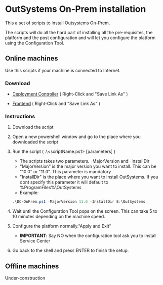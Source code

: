 # OutSystems On-Prem installation

This a set of scripts to install Outsystems On-Prem.

The scripts will do all the hard part of installing all the pre-requisites, the platform and the post configuration and will let you configure the platform using the Configuration Tool.

## Online machines

Use this scripts if your machine is connected to Internet.

### Download

* [Deployment Controller](https://raw.githubusercontent.com/OutSystems/OutSystems.SetupTools/dev/DeployOnPrem/DC-OnPrem.ps1) ( Right-Click and "Save Link As" )

* [Frontend](https://raw.githubusercontent.com/OutSystems/OutSystems.SetupTools/dev/DeployOnPrem/FE-OnPrem.ps1) ( Right-Click and "Save Link As" )

### Instructions

1. Download the script

2. Open a new powershell window and go to the place where you downloaded the script

3. Run the script ( .\\<scriptName.ps1> [parameters] )
    * The scripts takes two parameters. -MajorVersion and -InstallDir
    * "MajorVersion" is the major version you want to install. This can be "10.0" or "11.0". This parameter is mandatory
    * "InstallDir" is the place where you want to install OutSystems. If you dont specify this parameter it will default to %ProgramFiles%\OutSystems
    * Example:
    ```powershell
    .\DC-OnPrem.ps1 -MajorVersion 11.0 -InstallDir E:\OutSystems
    ```

4. Wait until the Configuration Tool pops on the screen. This can take 5 to 10 minutes depending on the machine speed.

5. Configure the platform normally."Apply and Exit"
    * **IMPORTANT**: Say NO when the configuration tool ask you to install Service Center

6. Go back to the shell and press ENTER to finish the setup.

## Offline machines

Under-construction
